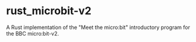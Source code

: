 # rust_microbit-v2
A Rust implementation of the "Meet the micro:bit" introductory program for the BBC micro:bit-v2.
